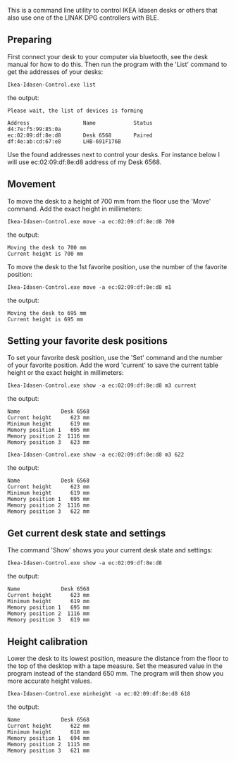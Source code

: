 ﻿This is a command line utility to control IKEA Idasen desks or others that also use one of the LINAK DPG controllers with BLE.

## Preparing
First connect your desk to your computer via bluetooth, see the desk manual for how to do this. 
Then run the program with the 'List' command to get the addresses of your desks:
```
Ikea-Idasen-Control.exe list
```
the output:
```
Please wait, the list of devices is forming

Address                 Name            Status
d4:7e:f5:99:85:0a
ec:02:09:df:8e:d8       Desk 6568       Paired
df:4e:ab:cd:67:e8       LHB-691F176B
```
Use the found addresses next to control your desks. For instance below I will use ec:02:09:df:8e:d8 address of my Desk 6568.

## Movement
To move the desk to a height of 700 mm from the floor use the 'Move' command. Add the exact height in millimeters:
```
Ikea-Idasen-Control.exe move -a ec:02:09:df:8e:d8 700
```
the output:
```
Moving the desk to 700 mm
Current height is 700 mm
```

To move the desk to the 1st favorite position, use the number of the favorite position:
```
Ikea-Idasen-Control.exe move -a ec:02:09:df:8e:d8 m1
```
the output:
```
Moving the desk to 695 mm
Current height is 695 mm
```

## Setting your favorite desk positions
To set your favorite desk position, use the 'Set' command and the number of your favorite position. 
Add the word 'current' to save the current table height or the exact height in millimeters:
```
Ikea-Idasen-Control.exe show -a ec:02:09:df:8e:d8 m3 current
```
the output:
```
Name             Desk 6568
Current height      623 mm
Minimum height      619 mm
Memory position 1   695 mm
Memory position 2  1116 mm
Memory position 3   623 mm
```

```
Ikea-Idasen-Control.exe show -a ec:02:09:df:8e:d8 m3 622
```
the output:
```
Name             Desk 6568
Current height      623 mm
Minimum height      619 mm
Memory position 1   695 mm
Memory position 2  1116 mm
Memory position 3   622 mm
```

## Get current desk state and settings
The command 'Show' shows you your current desk state and settings:
```
Ikea-Idasen-Control.exe show -a ec:02:09:df:8e:d8
```
the output:
```
Name             Desk 6568
Current height      623 mm
Minimum height      619 mm
Memory position 1   695 mm
Memory position 2  1116 mm
Memory position 3   619 mm
```

## Height calibration
Lower the desk to its lowest position, measure the distance from the floor to the top of the desktop with a tape measure. Set the measured value in the program instead of the standard 650 mm. 
The program will then show you more accurate height values.
```
Ikea-Idasen-Control.exe minheight -a ec:02:09:df:8e:d8 618
```
the output:
```
Name             Desk 6568
Current height      622 mm
Minimum height      618 mm
Memory position 1   694 mm
Memory position 2  1115 mm
Memory position 3   621 mm
```
